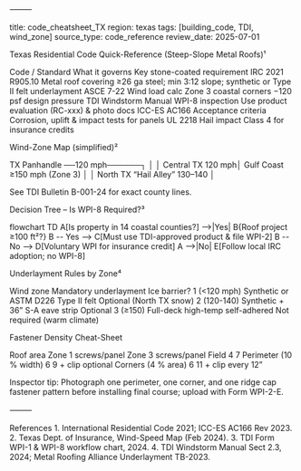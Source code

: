 
⸻

title: code_cheatsheet_TX
region: texas
tags: [building_code, TDI, wind_zone]
source_type: code_reference
review_date: 2025-07-01

Texas Residential Code Quick-Reference (Steep-Slope Metal Roofs)¹

Code / Standard	What it governs	Key stone-coated requirement
IRC 2021 R905.10	Metal roof covering	≥26 ga steel; min 3:12 slope; synthetic or Type II felt underlayment
ASCE 7-22	Wind load calc	Zone 3 coastal corners −120 psf design pressure
TDI Windstorm Manual	WPI-8 inspection	Use product evaluation (RC-xxx) & photo docs
ICC-ES AC166	Acceptance criteria	Corrosion, uplift & impact tests for panels
UL 2218	Hail impact	Class 4 for insurance credits

Wind-Zone Map (simplified)²

TX Panhandle  ──120 mph──────┐
                  │            │
Central TX 120 mph│  Gulf Coast ≥150 mph (Zone 3)
                  │            │
North TX “Hail Alley” 130–140  │

See TDI Bulletin B-001-24 for exact county lines.

Decision Tree – Is WPI-8 Required?³

flowchart TD
    A[Is property in 14 coastal counties?] -->|Yes| B{Roof project ≥100 ft²?}
    B -- Yes --> C[Must use TDI-approved product & file WPI-2]
    B -- No --> D[Voluntary WPI for insurance credit]
    A -->|No| E[Follow local IRC adoption; no WPI-8]

Underlayment Rules by Zone⁴

Wind zone	Mandatory underlayment	Ice barrier?
1 (<120 mph)	Synthetic or ASTM D226 Type II felt	Optional (North TX snow)
2 (120-140)	Synthetic + 36” S-A eave strip	Optional
3 (≥150)	Full-deck high-temp self-adhered	Not required (warm climate)

Fastener Density Cheat-Sheet

Roof area	Zone 1 screws/panel	Zone 3 screws/panel
Field	4	7
Perimeter (10 % width)	6	9 + clip optional
Corners (4 % area)	6	11 + clip every 12”

Inspector tip: Photograph one perimeter, one corner, and one ridge cap fastener pattern before installing final course; upload with Form WPI-2-E.

⸻

References
	1.	International Residential Code 2021; ICC-ES AC166 Rev 2023.
	2.	Texas Dept. of Insurance, Wind-Speed Map (Feb 2024).
	3.	TDI Form WPI-1 & WPI-8 workflow chart, 2024.
	4.	TDI Windstorm Manual Sect 2.3, 2024; Metal Roofing Alliance Underlayment TB-2023.
